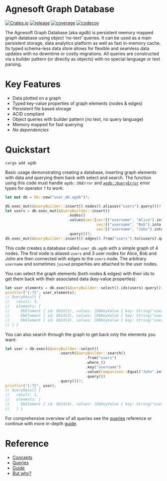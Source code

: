 # Agnesoft Graph Database

[![Crates.io](https://img.shields.io/crates/v/agdb)](https://crates.io/crates/agdb) [![release](https://github.com/agnesoft/agdb/actions/workflows/release.yaml/badge.svg)](https://github.com/agnesoft/agdb/actions/workflows/release.yaml) [![coverage](https://github.com/agnesoft/agdb/actions/workflows/coverage.yaml/badge.svg)](https://github.com/agnesoft/agdb/actions/workflows/coverage.yaml) [![codecov](https://codecov.io/gh/agnesoft/agdb/branch/main/graph/badge.svg?token=Z6YO8C3XGU)](https://codecov.io/gh/agnesoft/agdb)

The Agnesoft Graph Database (aka _agdb_) is persistent memory mapped graph database using object 'no-text' queries. It can be used as a main persistent storage, data analytics platform as well as fast in-memory cache. Its typed schema-less data store allows for flexible and seamless data updates with no downtime or costly migrations. All queries are constructed via a builder pattern (or directly as objects) with no special language or text parsing.

# Key Features

- Data plotted on a graph
- Typed key-value properties of graph elements (nodes & edges)
- Persistent file based storage
- ACID compliant
- Object queries with builder pattern (no text, no query language)
- Memory mapped for fast querying
- _No dependencies_

# Quickstart

```
cargo add agdb
```

Basic usage demonstrating creating a database, inserting graph elements with data and querying them back with select and search. The function using this code must handle `agdb::DbError` and [`agdb::QueryError`](docs/queries.md#queryerror) error types for operator `?` to work:

```Rust
let mut db = Db::new("user_db.agdb")?;

db.exec_mut(&QueryBuilder::insert().nodes().aliases("users").query())?;
let users = db.exec_mut(&QueryBuilder::insert()
                            .nodes()
                            .values(vec![vec![("username", "Alice").into(), ("joined", 2023).into()],
                                         vec![("username", "Bob").into(), ("joined", 2015).into()],
                                         vec![("username", "John").into()]])
                            .query())?;
db.exec_mut(&QueryBuilder::insert().edges().from("users").to(&users).query())?;
```

This code creates a database called `user_db.agdb` with a simple graph of 4 nodes. The first node is aliased `users` and 3 user nodes for Alice, Bob and John are then connected with edges to the `users` node. The arbitrary `username` and sometimes `joined` properties are attached to the user nodes.

You can select the graph elements (both nodes & edges) with their ids to get them back with their associated data (key-value properties):

```Rust
let user_elements = db.exec(&QueryBuilder::select().ids(users).query())?;
println!("{:?}", user_elements);
// QueryResult {
//   result: 3,
//   elements: [
//     DbElement { id: DbId(2), values: [DbKeyValue { key: String("username"), value: String("Alice") }, DbKeyValue { key: String("joined"), value: Int(2023) }] },
//     DbElement { id: DbId(3), values: [DbKeyValue { key: String("username"), value: String("Bob") }, DbKeyValue { key: String("joined"), value: Int(2015) }] },
//     DbElement { id: DbId(4), values: [DbKeyValue { key: String("username"), value: String("John") }] }
// ] }
```

You can also search through the graph to get back only the elements you want:

```Rust
let user = db.exec(&QueryBuilder::select()
                        .search(QueryBuilder::search()
                                    .from("users")
                                    .where_()
                                    .key("username")
                                    .value(Comparison::Equal("John".into()))
                                    .query())
                        .query())?;
println!("{:?}", user);
// QueryResult {
//   result: 1,
//   elements: [
//     DbElement { id: DbId(4), values: [DbKeyValue { key: String("username"), value: String("John") }] }
//   ] }
```

For comprehensive overview of all queries see the [queries](docs/queries.md) reference or continue with more in-depth [guide](docs/guide.md).

# Reference

- [Concepts](docs/concepts.md)
- [Queries](docs/queries.md)
- [Guide](docs/guide.md)
- [But why?](docs/but_why.md)
